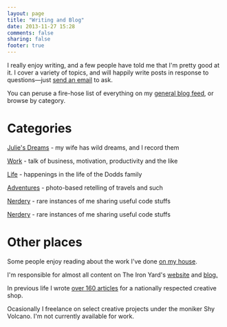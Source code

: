 ```yaml
---
layout: page
title: "Writing and Blog"
date: 2013-11-27 15:28
comments: false
sharing: false
footer: true
---
```


I really enjoy writing, and a few people have told me that I'm pretty good at it. I cover a variety of topics, and will happily write posts in response to questions—just <a href="mailto:eric@ericdodds.com?subject=I have a question, Mr. Dodds">send an email</a> to ask. 

You can peruse a fire-hose list of everything on my <a href="/blog">general blog feed</a>, or browse by category. 

<h1>Categories</h1>

<a href="/blog/categories/julies-dreams/">Julie's Dreams</a> - my wife has wild dreams, and I record them 

<a href="/blog/categories/work/">Work</a> - talk of business, motivation, productivity and the like

<a href="/blog/categories/life/">Life</a> - happenings in the life of the Dodds family

<a href="/blog/categories/adventures/">Adventures</a> - photo-based retelling of travels and such

<a href="/blog/categories/nerdery/">Nerdery</a> - rare instances of me sharing useful code stuffs

<a href="/blog/categories/nerdery/">Nerdery</a> - rare instances of me sharing useful code stuffs

<h1>Other places</h1>

Some people enjoy reading about the work I've done <a href="http://dontwaitfor.us/"> on my house</a>.

I'm responsible for almost all content on The Iron Yard's <a href="http://theironyard.com">website</a> and <a href="http://theironyard.com/blog">blog.</a>

In previous life I wrote <a href="http://www.brainsonfire.com/blog/author/eric/">over 160 articles</a> for a nationally respected creative shop. 

Ocasionally I freelance on select creative projects under the moniker Shy Volcano. I'm not currently available for work. 









